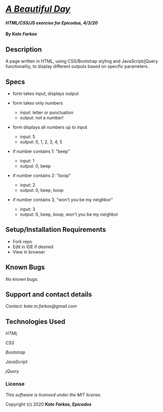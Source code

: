 # [_A Beautiful Day_](#)

#### _HTML/CSS/JS exercise for Epicodus, 4/3/20_

#### By _**Kate Farkas**_

## Description

A page written in HTML, using CSS/Bootstrap styling and JavaScript/jQuery functionality, to display different outputs based on specific parameters.

## Specs

* form takes input, displays output

* form takes only numbers 
  * input: letter or punctuation 
  * output: not a number!

* form displays all numbers up to input 
  * input: 5
  * output: 0, 1, 2, 3, 4, 5

* if number contains 1: "beep"
  * input: 1 
  * output: 0, beep

* if number contains 2: "boop"
  * input: 2 
  * output: 0, beep, boop

* if number contains 3, "won't you be my neighbor" 
  * input: 3 
  * output: 0, beep, boop, won't you be my neighbor

## Setup/Installation Requirements

* Fork repo
* Edit in IDE if desired
* View in browser

## Known Bugs

_No known bugs._

## Support and contact details

_Contact: kate.m.farkas@gmail.com_

## Technologies Used

_HTML_

_CSS_

_Bootstrap_

_JavaScript_

_jQuery_

### License

*This software is licensed under the MIT license.*

Copyright (c) 2020 **_Kate Farkas, Epicodus_**
